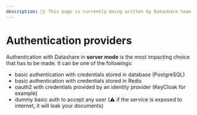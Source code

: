 ```yaml
---
description: 👷‍♀️ This page is currently being written by Datashare team.
---
```


# Authentication providers

Authentication with Datashare in **server mode** is the most impacting choice that has to be made. It can be one of the followings:

* basic authentication with credentials stored in database (PostgreSQL)
* basic authentication with credentials stored in Redis
* oauth2 with credentials provided by an identity provider (KeyCloak for example)
* dummy basic auth to accept any user (⚠️ if the service is exposed to internet, it will leak your documents)
